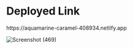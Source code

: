 <h1>Deployed Link</h1> https://aquamarine-caramel-408934.netlify.app

![Screenshot (469)](https://user-images.githubusercontent.com/101395093/221100369-5c2b9206-063d-4eae-a879-0a2c9fd11d3e.png)
